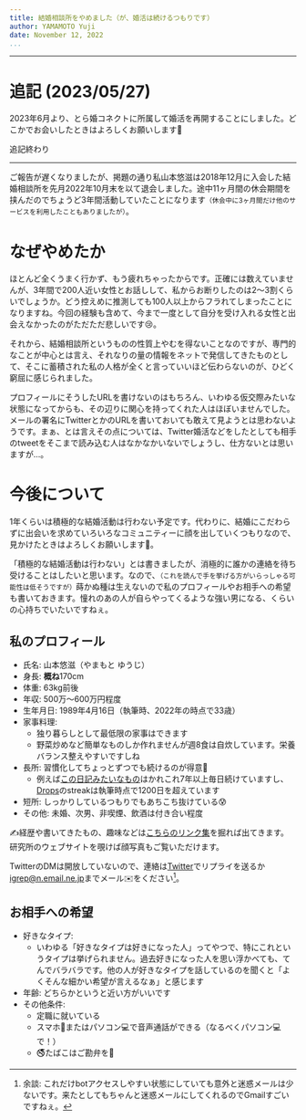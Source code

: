 ```yaml
---
title: 結婚相談所をやめました（が、婚活は続けるつもりです）
author: YAMAMOTO Yuji
date: November 12, 2022
...
```

---

# 追記 (2023/05/27)

2023年6月より、とら婚コネクトに所属して婚活を再開することにしました。どこかでお会いしたときはよろしくお願いします🙇

追記終わり

----

ご報告が遅くなりましたが、掲題の通り私山本悠滋は2018年12月に入会した結婚相談所を先月2022年10月末を以て退会しました。途中11ヶ月間の休会期間を挟んだのでちょうど3年間活動していたことになります<small>（休会中に3ヶ月間だけ他のサービスを利用したこともありましたが）</small>。

# なぜやめたか

ほとんど全くうまく行かず、もう疲れちゃったからです。正確には数えていませんが、3年間で200人近い女性とお話しして、私からお断りしたのは2～3割くらいでしょうか。どう控えめに推測しても100人以上からフラれてしまったことになりますね。今回の経験も含めて、今まで一度として自分を受け入れる女性と出会えなかったのがただただ悲しいです😢。

それから、結婚相談所というものの性質上やむを得ないことなのですが、専門的なことが中心とは言え、それなりの量の情報をネットで発信してきたものとして、そこに蓄積された私の人格が全くと言っていいほど伝わらないのが、ひどく窮屈に感じられました。

プロフィールにそうしたURLを書けないのはもちろん、いわゆる仮交際みたいな状態になってからも、その辺りに関心を持ってくれた人はほぼいませんでした。メールの署名にTwitterとかのURLを書いておいても敢えて見ようとは思わないようです。まぁ、とは言えその点については、Twitter婚活などをしたとしても相手のtweetをそこまで読み込む人はなかなかいないでしょうし、仕方ないとは思いますが...。

# 今後について

1年くらいは積極的な結婚活動は行わない予定です。代わりに、結婚にこだわらずに出会いを求めていろいろなコミュニティーに顔を出していくつもりなので、見かけたときはよろしくお願いします🙇。

「積極的な結婚活動は行わない」とは書きましたが、消極的に誰かの連絡を待ち受けることはしたいと思います。なので、<small>（これを読んで手を挙げる方がいらっしゃる可能性は低そうですが）</small>蒔かぬ種は生えないので私のプロフィールやお相手への希望も書いておきます。憧れのあの人が自らやってくるような強い男になる、くらいの心持ちでいたいですねぇ。

## 私のプロフィール

- 氏名: 山本悠滋（やまもと ゆうじ）
- 身長: **概ね**170cm
- 体重: 63kg前後
- 年収: 500万～600万円程度
- 生年月日: 1989年4月16日（執筆時、2022年の時点で33歳）
- 家事料理:
    - 独り暮らしとして最低限の家事はできます
    - 野菜炒めなど簡単なものしか作れませんが週8食は自炊しています。栄養バランス整えやすいですしね
- 長所: 習慣化してちょっとずつでも続けるのが得意💪
    - 例えば[この日記みたいなもの](https://github.com/igrep/daily-commits)はかれこれ7年以上毎日続けていますし、[Drops](https://play.google.com/store/apps/details?id=com.languagedrops.drops.international&hl=ja&gl=US&pli=1)のstreakは執筆時点で1200日を超えています
- 短所: しっかりしているつもりでもあちこち抜けている😰
- その他: 未婚、次男、非喫煙、飲酒は付き合い程度

✍️経歴や書いてきたもの、趣味などは[こちらのリンク集](/posts/-links.html)を掘れば出てきます。研究所のウェブサイトを覗けば顔写真もご覧いただけます。

TwitterのDMは開放していないので、連絡は[Twitter](https://twitter.com/igrep)でリプライを送るか[igrep@n.email.ne.jp](mailto:igrep@n.email.ne.jp)までメール✉️をください[^gmail]。

[^gmail]: 余談: これだけbotアクセスしやすい状態にしていても意外と迷惑メールは少ないです。来たとしてもちゃんと迷惑メールにしてくれるのでGmailすごいですねぇ。

## お相手への希望

- 好きなタイプ:
    - いわゆる「好きなタイプは好きになった人」ってやつで、特にこれというタイプは挙げられません。過去好きになった人を思い浮かべても、てんでバラバラです。他の人が好きなタイプを話しているのを聞くと「よくそんな細かい希望が言えるなぁ」と感じます
- 年齢: どちらかというと近い方がいいです
- その他条件:
    - 定職に就いている
    - スマホ📱またはパソコン💻で音声通話ができる（なるべくパソコン💻で！）
    - 🚭たばこはご勘弁を🙏
